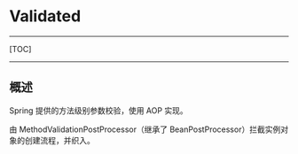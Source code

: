 # Validated

---

[TOC]

---

## 概述

Spring 提供的方法级别参数校验，使用 AOP 实现。

由 MethodValidationPostProcessor（继承了 BeanPostProcessor）拦截实例对象的创建流程，并织入。